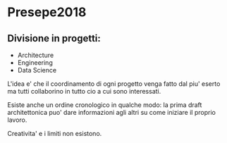 # Presepe2018

## Divisione in progetti:
- Architecture
- Engineering
- Data Science

L'idea e' che il coordinamento di ogni progetto venga fatto dal piu' eserto ma tutti collaborino in tutto cio a cui sono interessati.

Esiste anche un ordine cronologico in qualche modo: la prima draft architettonica puo' dare informazioni agli altri su come iniziare il proprio lavoro.

Creativita' e i limiti non esistono.
